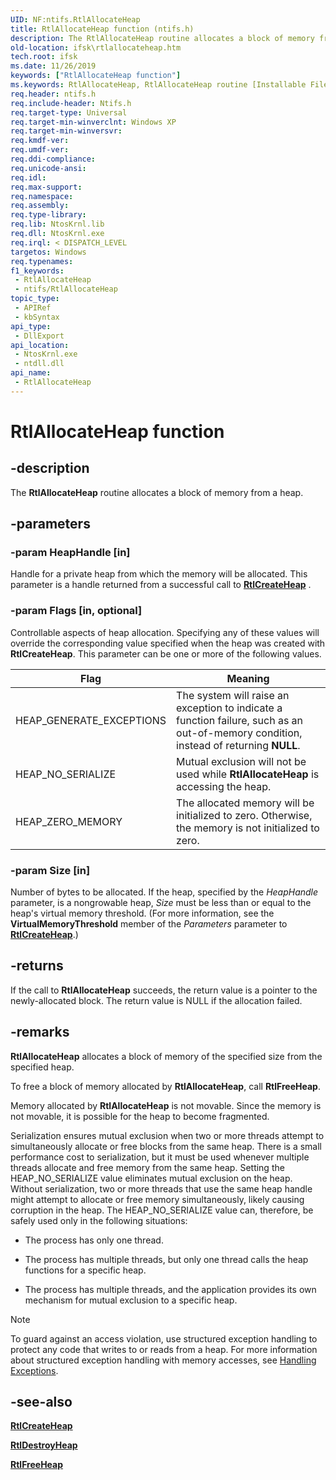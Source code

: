 ```yaml
---
UID: NF:ntifs.RtlAllocateHeap
title: RtlAllocateHeap function (ntifs.h)
description: The RtlAllocateHeap routine allocates a block of memory from a heap.
old-location: ifsk\rtlallocateheap.htm
tech.root: ifsk
ms.date: 11/26/2019
keywords: ["RtlAllocateHeap function"]
ms.keywords: RtlAllocateHeap, RtlAllocateHeap routine [Installable File System Drivers], ifsk.rtlallocateheap, ntifs/RtlAllocateHeap, rtlref_fa360ead-62c7-46c3-8d66-a73ee9e1a0bb.xml
req.header: ntifs.h
req.include-header: Ntifs.h
req.target-type: Universal
req.target-min-winverclnt: Windows XP
req.target-min-winversvr: 
req.kmdf-ver: 
req.umdf-ver: 
req.ddi-compliance: 
req.unicode-ansi: 
req.idl: 
req.max-support: 
req.namespace: 
req.assembly: 
req.type-library: 
req.lib: NtosKrnl.lib
req.dll: NtosKrnl.exe
req.irql: < DISPATCH_LEVEL
targetos: Windows
req.typenames: 
f1_keywords:
 - RtlAllocateHeap
 - ntifs/RtlAllocateHeap
topic_type:
 - APIRef
 - kbSyntax
api_type:
 - DllExport
api_location:
 - NtosKrnl.exe
 - ntdll.dll
api_name:
 - RtlAllocateHeap
---
```


# RtlAllocateHeap function


## -description

The **RtlAllocateHeap** routine allocates a block of memory from a heap.

## -parameters

### -param HeapHandle [in]


Handle for a private heap from which the memory will be allocated. This parameter is a handle returned from a successful call to [**RtlCreateHeap**](./nf-ntifs-rtlcreateheap.md)    .

### -param Flags [in, optional]


Controllable aspects of heap allocation. Specifying any of these values will override the corresponding value specified when the heap was created with **RtlCreateHeap**. This parameter can be one or more of the following values.

| Flag | Meaning |
| ---- | ------- |
| HEAP_GENERATE_EXCEPTIONS | The system will raise an exception to indicate a function failure, such as an out-of-memory condition, instead of returning **NULL**. |
| HEAP_NO_SERIALIZE | Mutual exclusion will not be used while **RtlAllocateHeap** is accessing the heap. |
| HEAP_ZERO_MEMORY | The allocated memory will be initialized to zero. Otherwise, the memory is not initialized to zero. |

### -param Size [in]


Number of bytes to be allocated. If the heap, specified by the *HeapHandle* parameter, is a nongrowable heap, *Size* must be less than or equal to the heap's virtual memory threshold. (For more information, see the **VirtualMemoryThreshold** member of the *Parameters* parameter to [**RtlCreateHeap**](./nf-ntifs-rtlcreateheap.md).)

## -returns

If the call to **RtlAllocateHeap** succeeds, the return value is a pointer to the newly-allocated block. The return value is NULL if the allocation failed.

## -remarks

**RtlAllocateHeap** allocates a block of memory of the specified size from the specified heap.

To free a block of memory allocated by **RtlAllocateHeap**, call **RtlFreeHeap**.

Memory allocated by **RtlAllocateHeap** is not movable. Since the memory is not movable, it is possible for the heap to become fragmented.

Serialization ensures mutual exclusion when two or more threads attempt to simultaneously allocate or free blocks from the same heap. There is a small performance cost to serialization, but it must be used whenever multiple threads allocate and free memory from the same heap. Setting the HEAP_NO_SERIALIZE value eliminates mutual exclusion on the heap. Without serialization, two or more threads that use the same heap handle might attempt to allocate or free memory simultaneously, likely causing corruption in the heap. The HEAP_NO_SERIALIZE value can, therefore, be safely used only in the following situations:

- The process has only one thread.

- The process has multiple threads, but only one thread calls the heap functions for a specific heap.

- The process has multiple threads, and the application provides its own mechanism for mutual exclusion to a specific heap.

> [!NOTE]
> To guard against an access violation, use structured exception handling to protect any code that writes to or reads from a heap. For more information about structured exception handling with memory accesses, see [Handling Exceptions](/windows-hardware/drivers/kernel/handling-exceptions).

## -see-also

[**RtlCreateHeap**](./nf-ntifs-rtlcreateheap.md)

[**RtlDestroyHeap**](./nf-ntifs-rtldestroyheap.md)

[**RtlFreeHeap**](./nf-ntifs-rtlfreeheap.md)
